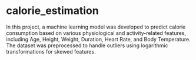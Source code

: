 # calorie_estimation
In this project, a machine learning model was developed to predict calorie consumption based on various physiological and activity-related features, including Age, Height, Weight, Duration, Heart Rate, and Body Temperature. The dataset was preprocessed to handle outliers using logarithmic transformations for skewed features. 
